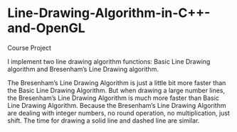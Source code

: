 Line-Drawing-Algorithm-in-C++-and-OpenGL
========================================

Course Project

I implement two line drawing algorithm functions: Basic Line Drawing algorithm and Bresenham’s Line Drawing algorithm.

The Bresenham’s Line Drawing Algorithm is just a little bit more faster than the Basic Line Drawing Algorithm. But when drawing a large number lines, the Bresenham’s Line Drawing Algorithm is much more faster than Basic Line Drawing Algorithm. Because the Bresenham’s Line Drawing Algorithm are dealing with integer numbers, no round operation, no multiplication, just shift. The time for drawing a solid line and dashed line are similar.
